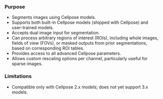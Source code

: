 ### Purpose
- Segments images using Cellpose models.
- Supports both built-in Cellpose models (shipped with Cellpose) and user-trained models.
- Accepts dual image input for segmentation.
- Can process arbitrary regions of interest (ROIs), including whole images, fields of view (FOVs), or masked outputs from prior segmentations, based on corresponding ROI tables.
- Provides access to all advanced Cellpose parameters.
- Allows custom rescaling options per channel, particularly useful for sparse images.

### Limitations
- Compatible only with Cellpose 2.x models; does not yet support 3.x models.
